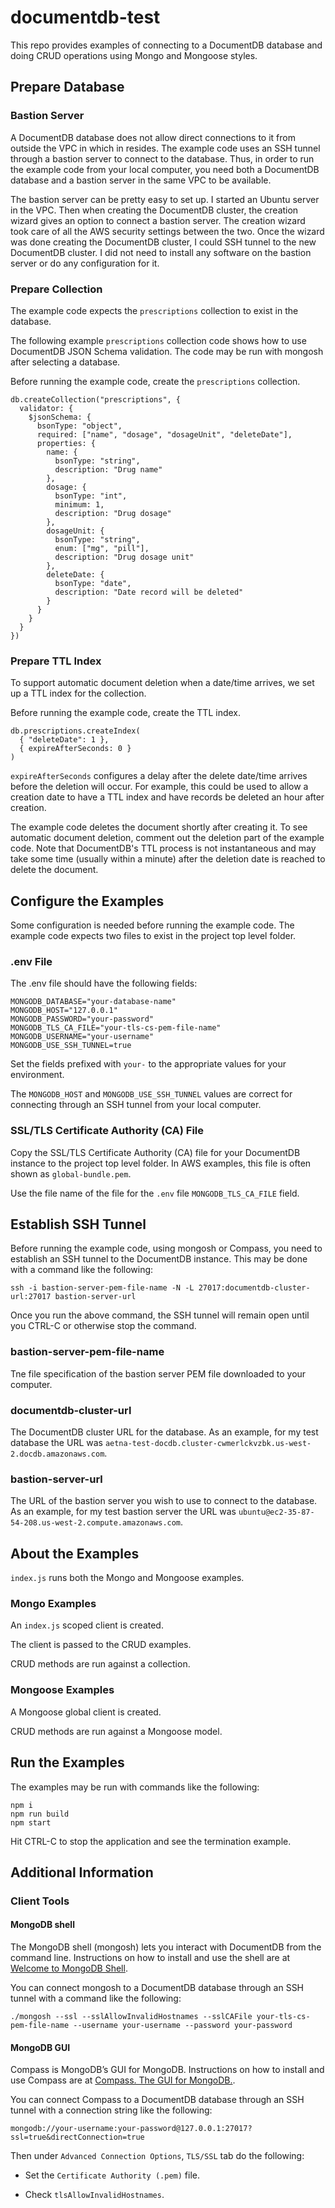 # documentdb-test

This repo provides examples of connecting to a DocumentDB database and doing CRUD operations using Mongo and Mongoose styles.

## Prepare Database

### Bastion Server

A DocumentDB database does not allow direct connections to it from outside the VPC in which in resides. The example code uses an SSH tunnel through a bastion server to connect to the database. Thus, in order to run the example code from your local computer, you need both a DocumentDB database and a bastion server in the same VPC to be available.

The bastion server can be pretty easy to set up. I started an Ubuntu server in the VPC. Then when creating the DocumentDB cluster, the creation wizard gives an option to connect a bastion server. The creation wizard took care of all the AWS security settings between the two. Once the wizard was done creating the DocumentDB cluster, I could SSH tunnel to the new DocumentDB cluster. I did not need to install any software on the bastion server or do any configuration for it.

### Prepare Collection

The example code expects the `prescriptions` collection to exist in the database.

The following example `prescriptions` collection code shows how to use DocumentDB JSON Schema validation. The code may be run with mongosh after selecting a database.

Before running the example code, create the `prescriptions` collection.

```
db.createCollection("prescriptions", {
  validator: {
    $jsonSchema: {
      bsonType: "object",
      required: ["name", "dosage", "dosageUnit", "deleteDate"],
      properties: {
        name: {
          bsonType: "string",
          description: "Drug name"
        },
        dosage: {
          bsonType: "int",
          minimum: 1,
          description: "Drug dosage"
        },
        dosageUnit: {
          bsonType: "string",
          enum: ["mg", "pill"],
          description: "Drug dosage unit"
        },
        deleteDate: {
          bsonType: "date",
          description: "Date record will be deleted"
        }
      }
    }
  }
})
```

### Prepare TTL Index

To support automatic document deletion when a date/time arrives, we set up a TTL index for the collection.

Before running the example code, create the TTL index.

```
db.prescriptions.createIndex(
  { "deleteDate": 1 },
  { expireAfterSeconds: 0 }
)
```

`expireAfterSeconds` configures a delay after the delete date/time arrives before the deletion will occur. For example, this could be used to allow a creation date to have a TTL index and have records be deleted an hour after creation.

The example code deletes the document shortly after creating it. To see automatic document deletion, comment out the deletion part of the example code. Note that DocumentDB's TTL process is not instantaneous and may take some time (usually within a minute) after the deletion date is reached to delete the document.

## Configure the Examples

Some configuration is needed before running the example code. The example code expects two files to exist in the project top level folder.

### .env File

The .env file should have the following fields:

```
MONGODB_DATABASE="your-database-name"
MONGODB_HOST="127.0.0.1"
MONGODB_PASSWORD="your-password"
MONGODB_TLS_CA_FILE="your-tls-cs-pem-file-name"
MONGODB_USERNAME="your-username"
MONGODB_USE_SSH_TUNNEL=true
```

Set the fields prefixed with `your-` to the appropriate values for your environment.

The `MONGODB_HOST` and `MONGODB_USE_SSH_TUNNEL` values are correct for connecting through an SSH tunnel from your local computer.

### SSL/TLS Certificate Authority (CA) File

Copy the SSL/TLS Certificate Authority (CA) file for your DocumentDB instance to the project top level folder. In AWS examples, this file is often shown as `global-bundle.pem`.

Use the file name of the file for the `.env` file `MONGODB_TLS_CA_FILE` field.

## Establish SSH Tunnel

Before running the example code, using mongosh or Compass, you need to establish an SSH tunnel to the DocumentDB instance. This may be done with a command like the following:

```
ssh -i bastion-server-pem-file-name -N -L 27017:documentdb-cluster-url:27017 bastion-server-url
```

Once you run the above command, the SSH tunnel will remain open until you CTRL-C or otherwise stop the command.

### bastion-server-pem-file-name

Tne file specification of the bastion server PEM file downloaded to your computer.

### documentdb-cluster-url

The DocumentDB cluster URL for the database. As an example, for my test database the URL was `aetna-test-docdb.cluster-cwmerlckvzbk.us-west-2.docdb.amazonaws.com`.

### bastion-server-url

The URL of the bastion server you wish to use to connect to the database. As an example, for my test bastion server the URL was `ubuntu@ec2-35-87-54-208.us-west-2.compute.amazonaws.com`.

## About the Examples

`index.js` runs both the Mongo and Mongoose examples.

### Mongo Examples

An `index.js` scoped client is created.

The client is passed to the CRUD examples.

CRUD methods are run against a collection.

### Mongoose Examples

A Mongoose global client is created.

CRUD methods are run against a Mongoose model.

## Run the Examples

The examples may be run with commands like the following:

```
npm i
npm run build
npm start
```

Hit CTRL-C to stop the application and see the termination example.

## Additional Information

### Client Tools

#### MongoDB shell

The MongoDB shell (mongosh) lets you interact with DocumentDB from the command line. Instructions on how to install and use the shell are at [Welcome to MongoDB Shell](https://www.mongodb.com/docs/mongodb-shell/).

You can connect mongosh to a DocumentDB database through an SSH tunnel with a command like the following:

```
./mongosh --ssl --sslAllowInvalidHostnames --sslCAFile your-tls-cs-pem-file-name --username your-username --password your-password
```

#### MongoDB GUI

Compass is MongoDB’s GUI for MongoDB. Instructions on how to install and use Compass are at [Compass. The GUI for MongoDB.](https://www.mongodb.com/products/tools/compass).

You can connect Compass to a DocumentDB database through an SSH tunnel with a connection string like the following:

```
mongodb://your-username:your-password@127.0.0.1:27017?ssl=true&directConnection=true
```

Then under `Advanced Connection Options`, `TLS/SSL` tab do the following:

- Set the `Certificate Authority (.pem)` file.

- Check `tlsAllowInvalidHostnames`.
